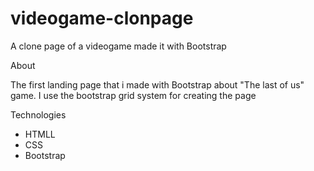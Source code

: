# videogame-clonpage
A clone page of a videogame made it with Bootstrap


About

The first landing page that i made with Bootstrap
about "The last of us" game. I use the bootstrap 
grid system for creating the page


Technologies
- HTMLL
- CSS
- Bootstrap
